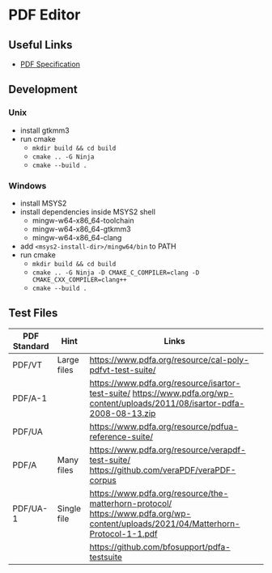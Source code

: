 # PDF Editor

## Useful Links

- [PDF Specification](https://www.adobe.com/content/dam/acom/en/devnet/pdf/pdf_reference_archive/pdf_reference_1-7.pdf)

## Development

### Unix

- install gtkmm3
- run cmake
  - `mkdir build && cd build`
  - `cmake .. -G Ninja`
  - `cmake --build .`

### Windows

- install MSYS2
- install dependencies inside MSYS2 shell
  - mingw-w64-x86_64-toolchain
  - mingw-w64-x86_64-gtkmm3
  - mingw-w64-x86_64-clang
- add `<msys2-install-dir>/mingw64/bin` to PATH
- run cmake
  - `mkdir build && cd build`
  - `cmake .. -G Ninja -D CMAKE_C_COMPILER=clang -D CMAKE_CXX_COMPILER=clang++`
  - `cmake --build .`

## Test Files

| PDF Standard | Hint        | Links                                                                                                                              |
| ------------ | ----------- | ---------------------------------------------------------------------------------------------------------------------------------- |
| PDF/VT       | Large files | https://www.pdfa.org/resource/cal-poly-pdfvt-test-suite/                                                                           |
| PDF/A-1      |             | https://www.pdfa.org/resource/isartor-test-suite/ https://www.pdfa.org/wp-content/uploads/2011/08/isartor-pdfa-2008-08-13.zip      |
| PDF/UA       |             | https://www.pdfa.org/resource/pdfua-reference-suite/                                                                               |
| PDF/A        | Many files  | https://www.pdfa.org/resource/verapdf-test-suite/ https://github.com/veraPDF/veraPDF-corpus                                        |
| PDF/UA-1     | Single file | https://www.pdfa.org/resource/the-matterhorn-protocol/ https://www.pdfa.org/wp-content/uploads/2021/04/Matterhorn-Protocol-1-1.pdf |
|              |             | https://github.com/bfosupport/pdfa-testsuite                                                                                       |
